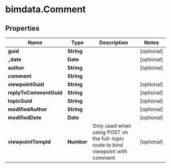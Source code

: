 # bimdata.Comment

## Properties

Name | Type | Description | Notes
------------ | ------------- | ------------- | -------------
**guid** | **String** |  | [optional] 
**_date** | **Date** |  | [optional] 
**author** | **String** |  | [optional] 
**comment** | **String** |  | 
**viewpointGuid** | **String** |  | [optional] 
**replyToCommentGuid** | **String** |  | [optional] 
**topicGuid** | **String** |  | [optional] 
**modifiedAuthor** | **String** |  | [optional] 
**modifiedDate** | **Date** |  | [optional] 
**viewpointTempId** | **Number** | Only used when using POST on the full-topic route to bind viewpoint with comment | [optional] 


